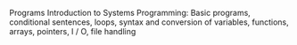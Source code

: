 Programs Introduction to Systems Programming:
Basic programs, conditional sentences, loops, syntax and conversion of variables, functions, arrays, pointers, I / O, file handling
